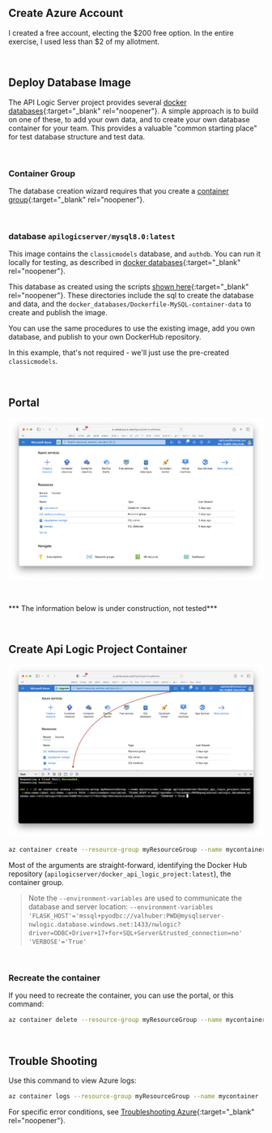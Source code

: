 

## Create Azure Account

I created a free account, electing the $200 free option.  In the entire exercise, I used less than $2 of my allotment.

&nbsp;

## Deploy Database Image

The API Logic Server project provides several [docker databases](../Database-Docker){:target="_blank" rel="noopener"}.  A simple approach is to build on one of these, to add your own data, and to create your own database container for your team.  This provides a valuable "common starting place" for test database structure and test data.

&nbsp;

### Container Group

The database creation wizard requires that you create a [container group](https://learn.microsoft.com/en-us/azure/container-instances/container-instances-container-groups){:target="_blank" rel="noopener"}.

&nbsp;

### database `apilogicserver/mysql8.0:latest` 

This image contains the `classicmodels` database, and `authdb`.  You can run it locally for testing, as described in [docker databases](../Database-Docker){:target="_blank" rel="noopener"}.

This database as created using the scripts [shown here](https://github.com/ApiLogicServer/ApiLogicServer-src/tree/main/tests/test_databases){:target="_blank" rel="noopener"}.   These directories include the sql to create the database and data, and the `docker_databases/Dockerfile-MySQL-container-data` to create and publish the image.

You can use the same procedures to use the existing image, add you own database, and publish to your own DockerHub repository.

In this example, that's not required - we'll just use the pre-created `classicmodels`.

&nbsp;

## Portal

![Azure Data Tools](images/docker/azure/portal.png)

&nbsp;

*** The information below is under construction, not tested***

&nbsp;

## Create Api Logic Project Container

![Azure Data Tools](images/docker/azure/create-container.png)

```bash
az container create --resource-group myResourceGroup --name mycontainer --image apilogicserver/docker_api_logic_project:latest --dns-name-label val-demo --ports 5656 --environment-variables 'FLASK_HOST'='mssql+pyodbc://valhuber:PWD@mysqlserver-nwlogic.database.windows.net:1433/nwlogic?driver=ODBC+Driver+17+for+SQL+Server&trusted_connection=no' 'VERBOSE'='True'
```

Most of the arguments are straight-forward, identifying the Docker Hub repository (`apilogicserver/docker_api_logic_project:latest`), the container group.  

> Note the `--environment-variables` are used to communicate the database and server location: `--environment-variables 'FLASK_HOST'='mssql+pyodbc://valhuber:PWD@mysqlserver-nwlogic.database.windows.net:1433/nwlogic?driver=ODBC+Driver+17+for+SQL+Server&trusted_connection=no' 'VERBOSE'='True'`

&nbsp;

### Recreate the container

If you need to recreate the container, you can use the portal, or this command:

```bash
az container delete --resource-group myResourceGroup --name mycontainer
```

&nbsp;

## Trouble Shooting

Use this command to view Azure logs:

```bash
az container logs --resource-group myResourceGroup --name mycontainer
```

For specific error conditions, see [Troubleshooting Azure](../Troubleshooting/#azure-cloud-deployment){:target="_blank" rel="noopener"}.
